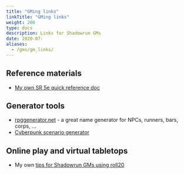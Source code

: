 ```yaml
---
title: "GMing links"
linkTitle: "GMing links"
weight: 200
type: docs
description: Links for Shadowrun GMs
date: 2020-07-
aliases:
  - /gms/gm_links/
---
```


## Reference materials

* [My own SR 5e quick reference doc](https://docs.google.com/presentation/d/1UB13FWUtNiy4fgjjcEdXhuVo07EmmjlNpdPzZ8TDWzk/edit)


## Generator tools

* [rpggenerator.net](https://rpgenerator.net/shadowrun) - a great name generator for NPCs, runners, bars, corps, ...
* [Cyberpunk scenario generator](https://chartopia.d12dev.com/chart/17395/)

## Online play and virtual tabletops

* My own [tips for Shadowrun GMs using roll20](https://docs.google.com/document/d/1hEsX3oEsKDLsk70pQelGunnCI1j96BVNcIFRP39s4j0/edit)